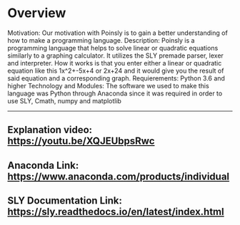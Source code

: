 # Overview

Motivation:
Our motivation with Poinsly is to gain a better understanding of how to make a programming language. 
Description:
Poinsly is a programming language that helps to solve linear or quadratic equations similarly to a graphing calculator. It utilizes the SLY premade parser, lexer and interpreter. How it works is that you enter either a linear or quadratic equation like this 1x^2+-5x+4 or 2x+24 and it would give you the result of said equation and a corresponding graph.
Requierements:
Python 3.6 and higher
Technology and Modules:
The software we used to make this language was Python through Anaconda since it was required in order to use SLY, Cmath, numpy and matplotlib

--------------------------------------------------------
Explanation video: 
https://youtu.be/XQJEUbpsRwc
--------------------------------------------------------
Anaconda Link:
https://www.anaconda.com/products/individual
--------------------------------------------------------
SLY Documentation Link:
https://sly.readthedocs.io/en/latest/index.html
--------------------------------------------------------
